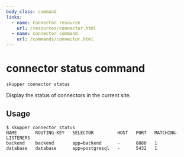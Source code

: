 ```yaml
---
body_class: command
links:
  - name: Connector resource
    url: /resources/connector.html
  - name: connector command
    url: /commands/connector.html
---
```


# connector status command

<section>

`skupper connector status`

Display the status of connectors in the current site.

</section>

<section>

## Usage

~~~ shell
$ skupper connector status
NAME       ROUTING-KEY   SELECTOR         HOST   PORT   MATCHING-LISTENERS
backend    backend       app=backend      -      8080   1
database   database      app=postgresql   -      5432   1
~~~

</section>
